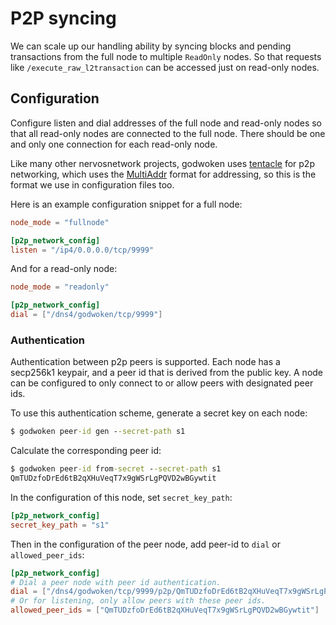 # P2P syncing

We can scale up our handling ability by syncing blocks and pending transactions from the full node to multiple `ReadOnly` nodes.
So that requests like `/execute_raw_l2transaction` can be accessed just on read-only nodes.

## Configuration

Configure listen and dial addresses of the full node and read-only nodes so that all read-only nodes are connected to the full node. There should be one and only one connection for each read-only node.

Like many other nervosnetwork projects, godwoken uses [tentacle](https://github.com/nervosnetwork/tentacle) for p2p networking, which uses the [MultiAddr](https://github.com/multiformats/multiaddr) format for addressing, so this is the format we use in configuration files too.

Here is an example configuration snippet for a full node:

```toml
node_mode = "fullnode"

[p2p_network_config]
listen = "/ip4/0.0.0.0/tcp/9999"
```

And for a read-only node:

```toml
node_mode = "readonly"

[p2p_network_config]
dial = ["/dns4/godwoken/tcp/9999"]
```

### Authentication

Authentication between p2p peers is supported. Each node has a secp256k1
keypair, and a peer id that is derived from the public key. A node can be
configured to only connect to or allow peers with designated peer ids.

To use this authentication scheme, generate a secret key on each node:

```cmd
$ godwoken peer-id gen --secret-path s1
```

Calculate the corresponding peer id:

```cmd
$ godwoken peer-id from-secret --secret-path s1
QmTUDzfoDrEd6tB2qXHuVeqT7x9gWSrLgPQVD2wBGywtit
```

In the configuration of this node, set `secret_key_path`:

```toml
[p2p_network_config]
secret_key_path = "s1"
```

Then in the configuration of the peer node, add peer-id to `dial` or
`allowed_peer_ids`:

```toml
[p2p_network_config]
# Dial a peer node with peer id authentication.
dial = ["/dns4/godwoken/tcp/9999/p2p/QmTUDzfoDrEd6tB2qXHuVeqT7x9gWSrLgPQVD2wBGywtit"]
# Or for listening, only allow peers with these peer ids.
allowed_peer_ids = ["QmTUDzfoDrEd6tB2qXHuVeqT7x9gWSrLgPQVD2wBGywtit"]
```
